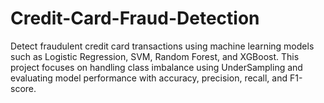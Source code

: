 # Credit-Card-Fraud-Detection
Detect fraudulent credit card transactions using machine learning models such as Logistic Regression, SVM, Random Forest, and XGBoost. This project focuses on handling class imbalance using UnderSampling and evaluating model performance with accuracy, precision, recall, and F1-score. 
